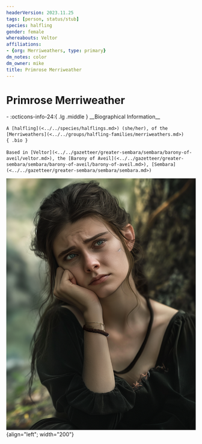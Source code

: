 ```yaml
---
headerVersion: 2023.11.25
tags: [person, status/stub]
species: halfling
gender: female
whereabouts: Veltor
affiliations:
- {org: Merriweathers, type: primary}
dm_notes: color
dm_owner: mike
title: Primrose Merriweather
---
```

# Primrose Merriweather
<div class="grid cards ext-narrow-margin ext-one-column" markdown>
- :octicons-info-24:{ .lg .middle } __Biographical Information__

    A [halfling](<../../species/halflings.md>) (she/her), of the [Merriweathers](<../../groups/halfling-families/merriweathers.md>)  
    { .bio }

    Based in [Veltor](<../../gazetteer/greater-sembara/sembara/barony-of-aveil/veltor.md>), the [Barony of Aveil](<../../gazetteer/greater-sembara/sembara/barony-of-aveil/barony-of-aveil.md>), [Sembara](<../../gazetteer/greater-sembara/sembara/sembara.md>)
</div>


![Primrose Merriweather](../../assets/primrose-merriweather.png){align="left"; width="200"}
